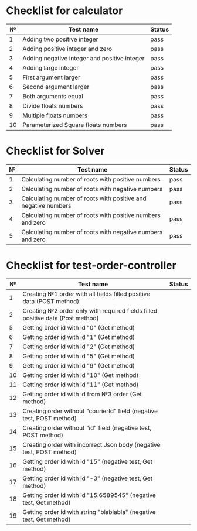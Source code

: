 # Checklist for calculator

| №  | Test name                                    | Status |
|----|----------------------------------------------|--------|
| 1  | Adding two positive integer                  | pass   |
| 2  | Adding positive integer and zero             | pass   |
| 3  | Adding negative integer and positive integer | pass   |
| 4  | Adding large integer                         | pass   |
| 5  | First argument larger                        | pass   |
| 6  | Second argument larger                       | pass   |
| 7  | Both arguments equal                         | pass   |
| 8  | Divide floats numbers                        | pass   |
| 9  | Multiple floats numbers                      | pass   |
| 10 | Parameterized Square floats numbers          | pass   |

# Checklist for Solver

| № | Test name                                                      | Status |
|---|----------------------------------------------------------------|--------|
| 1 | Calculating number of roots with positive numbers              | pass   |
| 2 | Calculating number of roots with negative numbers              | pass   |
| 3 | Calculating number of roots with positive and negative numbers | pass   |
| 4 | Calculating number of roots with positive numbers and zero     | pass   |
| 5 | Calculating number of roots with negative numbers and zero     | pass   | 

# Checklist for test-order-controller

| №  | Test name                                                                      | Status |
|----|--------------------------------------------------------------------------------|--------|
| 1  | Creating №1 order with all fields filled positive data (POST method)           |        |
| 2  | Creating №2 order only with required fields filled positive data (Post method) |        |
| 5  | Getting order id with id "0" (Get method)                                      |        | 
| 6  | Getting order id with id "1" (Get method)                                      |        |
| 7  | Getting order id with id "2" (Get method)                                      |        |
| 8  | Getting order id with id "5" (Get method)                                      |        |
| 9  | Getting order id with id "9" (Get method)                                      |        |
| 10 | Getting order id with id "10" (Get method)                                     |        |
| 11 | Getting order id with id "11" (Get method)                                     |        |
| 12 | Getting order id with id from №3 order (Get method)                            |        |
| 13 | Creating order without "courierId" field (negative test, POST method)          |        |
| 14 | Creating order without "id" field (negative test, POST method)                 |        |
| 15 | Creating order with incorrect Json body (negative test, POST method)           |        |
| 16 | Getting order id with id "15" (negative test, Get method)                      |        |
| 17 | Getting order id with id "-3" (negative test, Get method)                      |        |
| 18 | Getting order id with id "15.6589545" (negative test, Get method)              |        |
| 19 | Getting order id with string "blablabla" (negative test, Get method)           |        |
